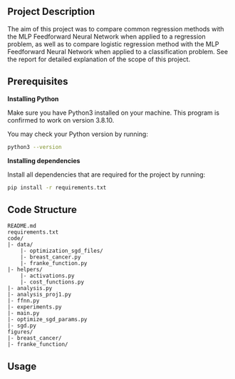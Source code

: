 ## Project Description

The aim of this project was to compare common regression methods with the MLP Feedforward Neural Network when applied to a regression problem, as well as to compare logistic regression method with the MLP Feedforward Neural Network when applied to a classification problem. See the report for detailed explanation of the scope of this project. 

## Prerequisites

**Installing Python**

Make sure you have Python3 installed on your machine. This program is confirmed to work on version 3.8.10.

You may check your Python version by running:
```bash
python3 --version
```

**Installing dependencies**

Install all dependencies that are required for the project by running:
```bash
pip install -r requirements.txt
```

## Code Structure
```
README.md
requirements.txt
code/
|- data/
	|- optimization_sgd_files/
	|- breast_cancer.py
	|- franke_function.py
|- helpers/
	|- activations.py
	|- cost_functions.py
|- analysis.py
|- analysis_proj1.py
|- ffnn.py
|- experiments.py
|- main.py
|- optimize_sgd_params.py
|- sgd.py
figures/
|- breast_cancer/
|- franke_function/
```

## Usage
